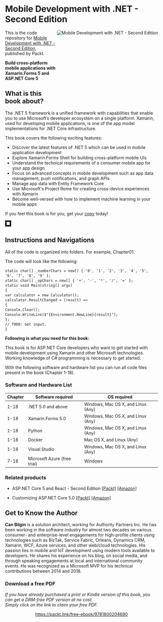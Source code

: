 


# Mobile Development with .NET - Second Edition

<a href="https://www.packtpub.com/product/mobile-development-with-net-second-edition/9781800204690?utm_source=github&utm_medium=repository&utm_campaign=9781800204690"><img src="https://static.packt-cdn.com/products/9781800204690/cover/smaller" alt="Mobile Development with .NET - Second Edition" height="256px" align="right"></a>

This is the code repository for [Mobile Development with .NET - Second Edition](https://www.packtpub.com/product/mobile-development-with-net-second-edition/9781800204690?utm_source=github&utm_medium=repository&utm_campaign=9781800204690), published by Packt.

**Build cross-platform mobile applications with Xamarin.Forms 5 and ASP.NET Core 5**

## What is this book about?
The .NET 5 framework is a unified framework with capabilities that enable you to use Microsoft’s developer ecosystem on a single platform. Xamarin, used for developing mobile applications, is one of the app model implementations for .NET Core infrastructure.

This book covers the following exciting features: 
* Discover the latest features of .NET 5 which can be used in mobile application development
* Explore Xamarin.Forms Shell for building cross-platform mobile UIs
* Understand the technical requirements of a consumer mobile app for your app design
* Focus on advanced concepts in mobile development such as app data management, push notifications, and graph APIs
* Manage app data with Entity Framework Core
* Use Microsoft's Project Rome for creating cross-device experiences with Xamarin
* Become well-versed with how to implement machine learning in your mobile apps

If you feel this book is for you, get your [copy](https://www.amazon.com/dp/1800204698) today!

<a href="https://www.packtpub.com/?utm_source=github&utm_medium=banner&utm_campaign=GitHubBanner"><img src="https://raw.githubusercontent.com/PacktPublishing/GitHub/master/GitHub.png" 
alt="https://www.packtpub.com/" border="5" /></a>


## Instructions and Navigations
All of the code is organized into folders. For example, Chapter01.

The code will look like the following:
```
static char[] _numberChars = new[] { '0', '1', '2', '3', '4', '5', '6', '7', '8', '9' };
static char[] _opChars = new[] { '+', '-', '*', '/', '=' };
static void Main(string[] args)
{
var calculator = new Calculator();
calculator.ResultChanged = (result) =>
{
Console.Clear();
Console.WriteLine($"{Environment.NewLine}{result}");
};
// TODO: Get input.
}
```

**Following is what you need for this book:**

This book is for ASP.NET Core developers who want to get started with mobile development using Xamarin and other Microsoft technologies. Working knowledge of C# programming is necessary to get started.

With the following software and hardware list you can run all code files present in the book (Chapter 1-18).

### Software and Hardware List

| Chapter  | Software required                   | OS required                        |
| -------- | ------------------------------------| -----------------------------------|
| 1-18     | .NET 5.0 and above                  | Windows, Mac OS X, and Linux (Any) |
| 1-18     | Xamarin.Forms 5.0                   | Windows, Mac OS X, and Linux (Any) |
| 1-18     | Python                              | Windows, Mac OS X, and Linux (Any) |
| 1-18     | Docker                              | Mac OS X, and Linux (Any)          |
| 1-18     | Visual Studio                       | Windows, Mac OS X, and Linux (Any) |
| 7-18     | Microsoft Azure (free trial)        | Windows                            |


### Related products <Other books you may enjoy>
* ASP.NET Core 5 and React - Second Edition [[Packt]](https://www.packtpub.com/product/asp-net-core-5-and-react-second-edition/9781800206168?utm_source=github&utm_medium=repository&utm_campaign=9781800206168) [[Amazon]](https://www.amazon.com/dp/180020616X)

* Customizing ASP.NET Core 5.0 [[Packt]](https://www.packtpub.com/product/customizing-asp-net-core-5-0/9781801077866?utm_source=github&utm_medium=repository&utm_campaign=9781801077866) [[Amazon]](https://www.amazon.com/dp/180107786X)

## Get to Know the Author
**Can Bilgin**
is a solution architect, working for Authority Partners Inc. He has been working in the software industry for almost two decades on various consumer- and enterprise-level engagements for high-profile clients using technologies such as BizTak, Service Fabric, Orleans, Dynamics CRM, Xamarin, WCF, Azure services, and other web/cloud technologies. His passion lies in mobile and IoT development using modern tools available to developers. He shares his experience on his blog, on social media, and through speaking engagements at local and international community events. He was recognized as a Microsoft MVP for his technical contributions between 2014 and 2018.




### Download a free PDF

 <i>If you have already purchased a print or Kindle version of this book, you can get a DRM-free PDF version at no cost.<br>Simply click on the link to claim your free PDF.</i>
<p align="center"> <a href="https://packt.link/free-ebook/9781800204690">https://packt.link/free-ebook/9781800204690 </a> </p>